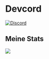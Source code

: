 # Devcord
[![Discord](https://img.shields.io/discord/1088797491476050012?style=for-the-badge&logo=discord&logoColor=blue&label=Discord)](https://discord.gg/NGVE6Z2vBy)



## Meine Stats
![](https://github-readme-stats.vercel.app/api?username=Finn-paulsen&show_icons=true&theme=dracula)
